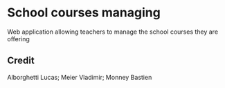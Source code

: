 # School courses managing
Web application allowing teachers to manage the school courses they are offering
## Credit
Alborghetti Lucas; Meier Vladimir; Monney Bastien
